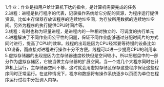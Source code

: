 1.作业：作业是指用户给计算机下达的指令，是计算机需要完成的任务  
2.进程：进程是执行程序的代表，记录操作系统给它分配的资源，为程序运行提供资源，比如主存储器存放该程序的连续地址空间，为存放所用数据的连续地址空间。另外为程序的执行提供CPU时间片等。  
3.线程：有时也称为轻量进程，是进程内的一种相对独立的、可调度的执行单元   
4.进程解决了不同作业间公平性的问题，保证不同作业能够通过分配时间片的方式同时进行，提高了CPU的效率。线程的出现是因为CPU经常要等待慢的设备比如I/O设备，而直接对进程进行操作十分不方便。线程可以进一步提高CPU的利用率  
5.虚拟存储器的出现是因为主存储器速度较快但是空间较小，所以把磁盘中的一部分作为虚拟存储区，它被当做主存储器的扩展空间。当一个或几个大程序同时在计算机上运行，主存储器空间不够，这时就会用虚拟存储区保存这些程序保证这些程序同时正常运行。在这种情况下，程序和数据将有操作系统逐步以页面为单位在程序运行过程中分批调入内存。
